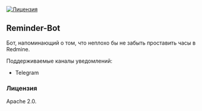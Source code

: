 [![Лицензия](https://img.shields.io/github/license/whiskyjs/reminder-bot?style=flat-square)](https://github.com/whiskyjs/reminder-bot/blob/develop/LICENSE.txt)

## Reminder-Bot

Бот, напоминающий о том, что неплохо бы не забыть проставить часы в Redmine.

Поддерживаемые каналы уведомлений:

  - Telegram

### Лицензия

Apache 2.0.